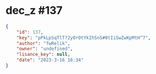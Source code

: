 
# dec_z #137
                
```JSON
{
    "id": 137,
    "key": "pPkLpSqTlT?2yOrOtYkIhSnS#0tIiSwZwKpMtH^7",
    "author": "fwRelik",
    "owner": "undefined",
    "lisance_key": null,
    "date": "2023-3-16 18:34"
}
```
    